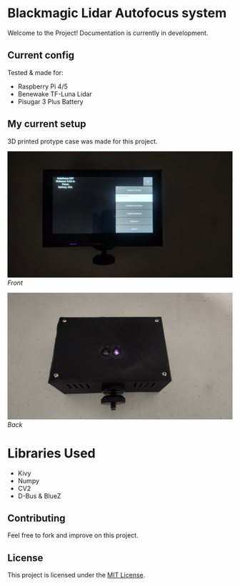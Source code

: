 # Blackmagic Lidar Autofocus system

Welcome to the Project! Documentation is currently in development.

## Current config

Tested & made for:
- Raspberry Pi 4/5
- Benewake TF-Luna Lidar
- Pisugar 3 Plus Battery

## My current setup

3D printed protype case was made for this project.

![Screenshot 1](imgs/20240110_213159.jpg)
*Front*

![Screenshot 2](imgs/20240110_213243.jpg)
*Back*

# Libraries Used

- Kivy
- Numpy
- CV2
- D-Bus & BlueZ

## Contributing

Feel free to fork and improve on this project.

## License

This project is licensed under the [MIT License](LICENSE).
